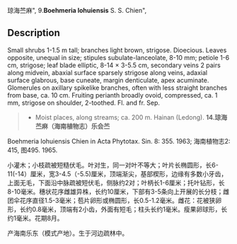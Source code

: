 琼海苎麻",
9.**Boehmeria lohuiensis** S. S. Chien",

## Description
Small shrubs 1-1.5 m tall; branches light brown, strigose. Dioecious. Leaves opposite, unequal in size; stipules subulate-lanceolate, 8-10 mm; petiole 1-6 cm, strigose; leaf blade elliptic, 8-14 × 3-5.5 cm, secondary veins 2 pairs along midvein, abaxial surface sparsely strigose along veins, adaxial surface glabrous, base cuneate, margin denticulate, apex acuminate. Glomerules on axillary spikelike branches, often with less straight branches from base, ca. 10 cm. Fruiting perianth broadly ovoid, compressed, ca. 1 mm, strigose on shoulder, 2-toothed. Fl. and fr. Sep.

> * Moist places, along streams; ca. 200 m. Hainan (Ledong).
**14.琼海苎麻（海南植物志）乐会苎**

Boehmeria lohuiensis Chien in Acta Phytotax. Sin. 8: 355. 1963; 海南植物志2: 415, 图495. 1965.

小灌木；小枝疏被短糙伏毛。叶对生，同一对叶不等大；叶片长椭圆形，长6-11(-14）厘米，宽3-4.5（-5.5)厘米，顶端渐尖，基部楔形，边缘有多数小牙齿，上面无毛，下面沿中脉疏被短伏毛，侧脉约2对；叶柄长1-6厘米；托叶钻形，长8-10毫米。穗状花序雌雄异株，长约10厘米，下部有3-5条向上开展的长分枝；雌团伞花序直径1.5-3毫米；苞片卵形或椭圆形，长0.5-1.2毫米。雌花：花被狭卵形，长约0.8毫米，顶端有2小齿，外面有短毛；柱头长约1毫米。瘦果卵球形，长约1毫米。花期8月。

产海南乐东（模式产地）。生于河边疏林中。
